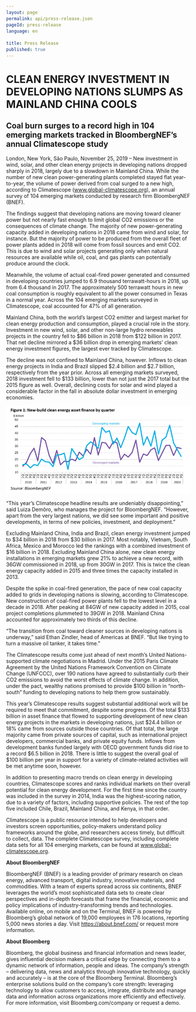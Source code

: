 ```yaml
---
layout: page
permalink: api/press-release.json
pageId: press-release
language: en

title: Press Release
published: true
---
```


# CLEAN ENERGY INVESTMENT IN DEVELOPING NATIONS SLUMPS AS MAINLAND CHINA COOLS

## Coal burn surges to a record high in 104 emerging markets tracked in BloombergNEF’s annual Climatescope study

London, New York, São Paulo, November 25, 2019 – New investment in wind, solar, and other clean energy projects in developing nations dropped sharply in 2018, largely due to a slowdown in Mainland China. While the number of new clean power-generating plants completed stayed flat year-to-year, the volume of power derived from coal surged to a new high, according to Climatescope (www.global-climatescope.org), an annual survey of 104 emerging markets conducted by research firm BloombergNEF (BNEF).

The findings suggest that developing nations are moving toward cleaner power but not nearly fast enough to limit global CO2 emissions or the consequences of climate change. The majority of new power-generating capacity added in developing nations in 2018 came from wind and solar, for instance. But the majority of power to be produced from the overall fleet of power plants added in 2018 will come from fossil sources and emit CO2. This is due to wind and solar projects generating only when natural resources are available while oil, coal, and gas plants can potentially produce around the clock.

Meanwhile, the volume of actual coal-fired power generated and consumed in developing countries jumped to 6.9 thousand terrawatt-hours in 2018, up from 6.4 thousand in 2017. The approximately 500 terrawatt hours in new coal consumption is roughly equivalent to all the power consumed in Texas in a normal year. Across the 104 emerging markets surveyed in Climatescope, coal accounted for 47% of all generation. 

Mainland China, both the world’s largest CO2 emitter and largest market for clean energy production and consumption, played a crucial role in the story. Investment in new wind, solar, and other non-large hydro renewables projects in the country fell to $86 billion in 2018 from $122 billion in 2017. That net decline mirrored a $36 billion drop in emerging markets’ clean energy investment figures, the largest ever tracked by Climatescope.

The decline was not confined to Mainland China, however. Inflows to clean energy projects in India and Brazil slipped $2.4 billion and $2.7 billion, respectively from the year prior. Across all emerging markets surveyed, 2018 investment fell to $133 billion, lower than not just the 2017 total but the 2015 figure as well. Overall, declining costs for solar and wind played a considerable factor in the fall in absolute dollar investment in emerging economies. 

![Figure 1](/assets/images/content/press-release/PR_Fig1_English.png)

“This year’s Climatescope headline results are undeniably disappointing,” said Luiza Demôro, who manages the project for BloombergNEF. “However, apart from the very largest nations, we did see some important and positive developments, in terms of new policies, investment, and deployment.”

Excluding Mainland China, India and Brazil, clean energy investment jumped to $34 billion in 2018 from $30 billion in 2017. Most notably, Vietnam, South Africa, Mexico and Morocco led the rankings with a combined investment of $16 billion in 2018. Excluding Mainland China alone, new clean energy installations in emerging markets grew 21% to achieve a new record, with 36GW commissioned in 2018, up from 30GW in 2017. This is twice the clean energy capacity added in 2015 and three times the capacity installed in 2013.

Despite the spike in coal-fired generation, the pace of new coal capacity added to grids in developing nations is slowing, according to Climatescope. New construction of coal-fired power plants fell to the lowest level in a decade in 2018. After peaking at 84GW of new capacity added in 2015, coal project completions plummeted to 39GW in 2018. Mainland China accounted for approximately two thirds of this decline. 

“The transition from coal toward cleaner sources in developing nations is underway,” said Ethan Zindler, head of Americas at BNEF. “But like trying to turn a massive oil tanker, it takes time.”

The Climatescope results come just ahead of next month’s United Nations-supported climate negotiations in Madrid. Under the 2015 Paris Climate Agreement by the United Nations Framework Convention on Climate Change (UNFCCC), over 190 nations have agreed to substantially curb their CO2 emissions to avoid the worst effects of climate change. In addition, under the pact, wealthy nations promised to provide $100 billion in “north-south” funding to developing nations to help them grow sustainably. 

This year’s Climatescope results suggest substantial additional work will be required to meet that commitment, despite some progress. Of the total $133 billion in asset finance that flowed to supporting development of new clean energy projects in the markets in developing nations, just $24.4 billion or 18% came from sources outside those countries. Of that total, the large majority came from private sources of capital, such as international project developers, commercial banks, and private equity funds. Inflows from development banks funded largely with OECD government funds did rise to a record $6.5 billion in 2018. There is little to suggest the overall goal of $100 billion per year in support for a variety of climate-related activities will be met anytime soon, however. 

In addition to presenting macro trends on clean energy in developing countries, Climatescope scores and ranks individual markets on their overall potential for clean energy development. For the first time since the country was included in the survey in 2014, India was the highest-scoring nation, due to a variety of factors, including supportive policies. The rest of the top five included Chile, Brazil, Mainland China, and Kenya, in that order.

Climatescope is a public resource intended to help developers and investors screen opportunities, policy-makers understand policy frameworks around the globe, and researchers access timely, but difficult to collect, data. The complete Climatescope survey, including complete data sets for all 104 emerging markets, can be found at www.global-climatescope.org.

**About BloombergNEF**

BloombergNEF (BNEF) is a leading provider of primary research on clean energy, advanced transport, digital industry, innovative materials, and commodities. With a team of experts spread across six continents, BNEF leverages the world’s most sophisticated data sets to create clear perspectives and in-depth forecasts that frame the financial, economic and policy implications of industry-transforming trends and technologies. Available online, on mobile and on the Terminal, BNEF is powered by Bloomberg’s global network of 19,000 employees in 176 locations, reporting 5,000 news stories a day. Visit https://about.bnef.com/ or request more information.

**About Bloomberg**

Bloomberg, the global business and financial information and news leader, gives influential decision makers a critical edge by connecting them to a dynamic network of information, people and ideas. The company’s strength – delivering data, news and analytics through innovative technology, quickly and accurately – is at the core of the Bloomberg Terminal. Bloomberg’s enterprise solutions build on the company’s core strength: leveraging technology to allow customers to access, integrate, distribute and manage data and information across organizations more efficiently and effectively. For more information, visit Bloomberg.com/company or request a demo.
